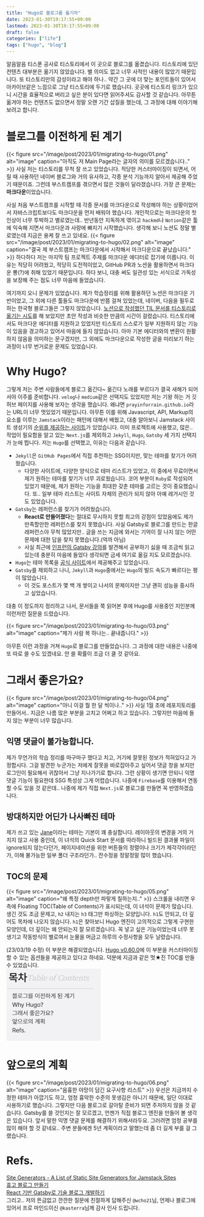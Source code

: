 ```yaml
---
title: "Hugo로 블로그를 옮기자"
date: 2023-01-30T19:17:55+09:00
lastmod: 2023-01-30T19:17:55+09:00
draft: false
categories: ["life"]
tags: ["hugo", "blog"]
---
```


알음알음 티스푼 공사로 티스토리에서 이 곳으로 블로그를 옮겼습니다. 티스토리에 있던 컨텐츠 대부분은 옮기지 않았습니다. 별 의미도 없고 너무 사적인 내용이 많았기 때문입니다. 또 티스토리만의 감성이라고 해야 하나.. 약간 그 곳에 더 맞는 포인트들이 있어서 아카이브같은 느낌으로 그냥 티스토리에 두기로 했습니다. 곳곳에 티스토리 링크가 있으니 시간을 효율적으로 버리고 싶은 분이 있다면 읽어주셔도 감사할 것 같습니다.
아무튼 옮겨야 하는 컨텐츠도 없으면서 정말 오랜 기간 삽질을 했는데, 그 과정에 대해 이야기해보려고 합니다.

# 블로그를 이전하게 된 계기

{{< figure src="/image/post/2023/01/migrating-to-hugo/01.png" alt="image" caption="아직도 저 Main Page라는 글자의 의미를 모르겠습니다.." >}}
사실 저는 티스토리를 무척 잘 쓰고 있었습니다. 적당한 커스터마이징이 되면서, 어릴 때 사용하던 네이버 블로그와 거의 유사하고, 각종 분석 기능까지 알아서 제공해 주었기 때문이죠. 그런데 부스트캠프를 겪으면서 많은 것들이 달라졌습니다. 가장 큰 문제는 **마크다운**이었습니다.

사실 처음 부스트캠프를 시작할 때 각종 문서를 마크다운으로 작성해야 하는 상황이었어서 자바스크립트보다도 마크다운을 먼저 배워야 했습니다. 개인적으로는 마크다운의 첫 인상이 너무 투박하고 별로였는데.. 반년동안 지독하게 엮이고 `hackmd`나 `Notion`같은 툴에 익숙해 지면서 마크다운과 사랑에 빠지기 시작했습니다. 생각해 보니 노션도 정말 별로였는데 지금은 용케 잘 쓰고 있네요.
{{< figure src="/image/post/2023/01/migrating-to-hugo/02.png" alt="image" caption="결국 제 부스트캠프는 마크다운에서 시작해서 마크다운으로 끝났습니다." >}}
하다하다 저는 마지막 팀 프로젝트 주제를 마크다운 에디터로 잡기에 이릅니다. 이유는 적당히 어려웠고, 적당히 도전적이었고, GitHub PR과 노션을 활용하면서 마크다운 뽕(?)에 취해 있었기 때문입니다. 하다 보니, 대충 써도 일관성 있는 서식으로 가독성을 보장해 주는 점도 너무 마음에 들었습니다.

여기까지 오니 문제가 있었습니다. 제가 학습정리를 위해 활용하던 노션은 마크다운 기반이었고, 그 외에 다른 툴들도 마크다운에 반쯤 걸쳐 있었는데, 네이버, 다음을 필두로 하는 한국형 블로그들은 그렇지 않았습니다. [노션으로 작성했던 TIL 문서를 티스토리로 옮기는 시도](https://prayinforrain.tistory.com/68)를 해 보았지만 초안 작성과 비슷한 만큼의 시간이 걸렸습니다. 티스토리에서도 마크다운 에디터를 지원하고 있었지만 티스토리 스스로가 일부 지원하지 않는 기능이 있음을 경고하고 있어서 마음에 들지 않았습니다. 아마 기본 에디터와의 변환이 원활하지 않음을 의미하는 문구겠지만, 그 외에도 마크다운으로 작성한 글을 미리보기 하는 과정이 너무 번거로운 문제도 있었습니다.

# Why Hugo?

그렇게 저는 주변 사람들에게 블로그 옮긴다~ 옮긴다 노래를 부르다가 결국 새해가 되어서야 이주를 준비합니다. `velog`나 `medium`같은 선택지도 있었지만 저는 기왕 하는 거 깃허브 페이지를 사용해 보자는 생각을 했습니다. 왜냐면 `prayinforrain.github.io`라는 URL이 너무 멋있었기 때문입니다. 아무튼 이를 위해 Javascript, API, Markup의 요소를 이루는 `Jamstack`이라는 패턴에 대해서 배웠고, 대충 알아보니 Jamstack 사이트 생성기의 [순위를 제공하는 사이트](https://jamstack.org/generators/)가 있었습니다. 이미 프로젝트에 사용했고, 많은.. 작업이 필요함을 알고 있는 `Next.js`를 제외하고 `Jekyll`, `Hugo`, `Gatsby` 세 가지 선택지가 눈에 띕니다. 저는 `Hugo`를 선택했고, 이유는 다음과 같습니다.

- `Jekyll`은 `GitHub Pages`에서 직접 추천하는 SSG이지만, 맞는 테마를 찾기가 어려웠습니다.
  - 다양한 사이트에, 다양한 양식으로 테마 리스트가 있었고, 이 중에서 무료이면서 제가 원하는 테마를 찾기가 너무 괴로웠습니다. 코어 부분이 `Ruby`로 작성되어 있었기 때문에, 제가 원하는 기능을 최대한 갖춘 테마를 고르는 것이 중요했습니다. 또.. 일부 테마 리스트는 사이트 자체의 관리가 되지 않아 아예 레거시인 것도 있었습니다.
- `Gatsby`는 레퍼런스를 찾기가 어려웠습니다.
  - **React로 만들어졌다**는 절대로 무시하지 못할 최고의 강점이 있었음에도 제가 만족할만한 레퍼런스를 찾지 못했습니다. 사실 Gatsby로 블로그를 만드는 한글 레퍼런스야 무척 많았지만.. 글을 쓰는 지금에 와서는 기억이 잘 나지 않는 어떤 문제에 대한 답을 찾지 못했습니다.(억까 아님)
  - 사실 최근에 [인프런의 Gatsby 강의](https://www.inflearn.com/course/gatsby-%EA%B8%B0%EC%88%A0%EB%B8%94%EB%A1%9C%EA%B7%B8)를 발견해서 공부하기 싫을 때 조금씩 읽고 있는데 충분히 마음에 들었다 생각되면 금세 여기로 옮길 지도 모르겠습니다.
- `Hugo`는 테마 목록을 [공식 사이트](https://themes.gohugo.io/)에서 제공해주고 있었습니다.
- `Gatsby`를 제외하고 나니, `Jekyll`과 `Hugo`중에서는 `Hugo`의 빌드 속도가 빠르다는 평이 많았습니다.
  - 이 것도 포스트가 몇 백 개 쌓이고 나서의 문제이지만 그냥 괜히 성능을 중시하고 싶었습니다.

대충 이 정도까지 정리하고 나서, 문서들을 쭉 읽어본 후에 Hugo를 사용중인 지인분께 이런저런 질문을 드렸습니다.

{{< figure src="/image/post/2023/01/migrating-to-hugo/03.png" alt="image" caption="제가 사람 복 하나는.. 끝내줍니다." >}}

아무튼 이런 과정을 거쳐 `Hugo`로 블로그를 만들었습니다. 그 과정에 대한 내용은 나중에 또 따로 쓸 수도 있겠네요. 안 쓸 확률이 조금 더 클 것 같아요.

# 그래서 좋은가요?

{{< figure src="/image/post/2023/01/migrating-to-hugo/04.png" alt="image" caption="아니 이걸 뭘 한 달 씩이나.." >}}
사실 1월 초에 레포지토리를 만들어서.. 지금은 나름 많은 부분을 고치고 어쩌고 하고 있습니다. 그렇지만 마음에 들지 않는 부분이 너무 많습니다.

## 익명 댓글이 불가능합니다.

제가 무언가의 학습 정리를 마구마구 했다고 치고, 거기에 잘못된 정보가 적혀있다고 가정합시다. 그걸 발견한 누군가는 저에게 잘못을 바로잡아주고 싶어서 댓글 창을 보지만 로그인이 필요해서 귀찮아서 그냥 지나가기로 합니다.
그런 상황이 생기면 안되니 익명 댓글 기능이 필요한데 SSG 특성상 그게 어렵습니다. 나중에 `Firebase`를 이용해서 연동할 수도 있을 것 같은데.. 나중에 제가 직접 `Next.js`로 블로그를 만들면 꼭 반영하겠습니다.

## 방대하지만 어딘가 나사빠진 테마

제가 쓰고 있는 [Jane](https://github.com/xianmin/hugo-theme-jane)이라는 테마는 기본이 꽤 충실합니다. 레이아웃의 변경을 거의 거치지 않고 사용 중인데, 이 녀석의 Quick Start 문서를 따라하니 빌드된 결과물 파일이 ignore되지 않는다던가, 페이지네이션을 위한 버튼들의 정렬이나 크기가 제각각이라던가, 이해 불가능한 일부 폴더 구조라던가.. 잔수정을 정말정말 많이 했습니다.

## TOC의 문제

{{< figure src="/image/post/2023/01/migrating-to-hugo/05.png" alt="image" caption="왜 특정 depth만 파랗게 칠하는지.." >}}
스크롤을 내리면 우측에 Floating TOC(Table of Contents)가 표시되는데, 이 녀석이 문제가 많습니다. 생긴 것도 조금 문제고, `h2` 내지는 `h3` 태그만 파싱하는 모양입니다. `h1`도 안되고, 더 깊어도 목차에 나오지 않습니다. `h1`은 찾아보니 Hugo 엔진이 고의적으로 그렇게 구현한 모양인데, 더 깊이는 왜 안되는지 잘 모르겠습니다. 꼭 넣고 싶은 기능이었는데 너무 못생기고 작동방식이 별로여서 눈물을 머금고 하루의 수정사항을 모두 날렸습니다.

<aside>

(23/03/19 수정) 이 부분은 해결되었습니다. [Hugo v0.60.0](https://github.com/gohugoio/hugo/releases/tag/v0.60.0)에 이 부분을 커스터마이징할 수 있는 옵션들을 제공하고 있다고 하네요. 덕분에 지금과 같은 멋★진 TOC를 만들 수 있었습니다.  
![untitled](/image/post/2023/01/migrating-to-hugo/07.png)

</aside>

# 앞으로의 계획

{{< figure src="/image/post/2023/01/migrating-to-hugo/06.png" alt="image" caption="음흉한 야망이 담긴 요구사항 리스트" >}}
우선은 지금까지 수정한 테마가 아깝기도 하고, 엄청 흉악한 수준의 못생김은 아니기 때문에, 일단 이대로 사용하기로 했습니다. 그렇지만 다음 블로그로 갈아탈 준비가 되면 주저하지 않을 것 같습니다. Gatsby를 쓸 것인지는 잘 모르겠고, 언젠가 직접 블로그 엔진을 만들어 볼 생각은 있습니다. 앞서 말한 익명 댓글 문제를 해결하기 위해서라두요. 그러려면 엄청 공부를 많이 해야 할 것 같네요.. 주변 분들에겐 5년 계획이라고 말했는데 좀 더 길게 부를 걸 그랬습니다.

# Refs.

[Site Generators - A List of Static Site Generators for Jamstack Sites](https://jamstack.org/generators/)  
[휴고 블로그 만들기](https://wcho21.github.io/2022/08/30/how-to-create-a-hugo-blog/)  
[React 기반 Gatsby로 기술 블로그 개발하기](https://www.inflearn.com/course/gatsby-%EA%B8%B0%EC%88%A0%EB%B8%94%EB%A1%9C%EA%B7%B8)  
그리고.. 저의 뜬금없고 깐깐한 질문에 친절하게 답해주신 `@wcho21`님, 언제나 블로그에 있어서 프로 마인드이신 `@kasterra`님께 감사 인사 드립니다.
